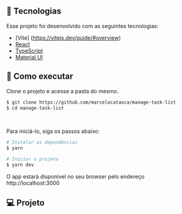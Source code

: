 ## 🧪 Tecnologias

Esse projeto foi desenvolvido com as seguintes tecnologias:

- [Vite] (https://vitejs.dev/guide/#overview)
- [React](https://reactjs.org)
- [TypeScript](https://www.typescriptlang.org/)
- [Material UI](https://mui.com/pt/material-ui/getting-started/installation/)

## 🚀 Como executar

Clone o projeto e acesse a pasta do mesmo.

```bash
$ git clone https://github.com/marcelocataoca/manage-task-list
$ cd manage-task-list
```
<br>

Para iniciá-lo, siga os passos abaixo:
```bash
# Instalar as dependências
$ yarn

# Iniciar o projeto
$ yarn dev
```
O app estará disponível no seu browser pelo endereço http://localhost:3000

## 💻 Projeto
